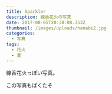 ```yaml
---
title: Sparkler
description: 線香花火の写真
date: 2017-08-05T20:38:08.353Z
thumbnail: /images/uploads/hanabi2.jpg
categories:
  - 写真
tags:
  - 花火
  - 夏
---
```

線香花火っぽい写真。

この写真もぱくたそ
